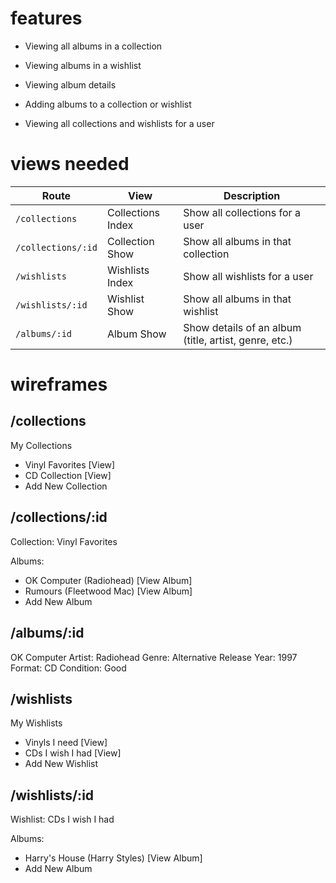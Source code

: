 # features 
- Viewing all albums in a collection

- Viewing albums in a wishlist

- Viewing album details

- Adding albums to a collection or wishlist

- Viewing all collections and wishlists for a user

# views needed
| Route              | View              | Description                                           |
| ------------------ | ----------------- | ----------------------------------------------------- |
| `/collections`     | Collections Index | Show all collections for a user                       |
| `/collections/:id` | Collection Show   | Show all albums in that collection                    |
| `/wishlists`       | Wishlists Index   | Show all wishlists for a user                         |
| `/wishlists/:id`   | Wishlist Show     | Show all albums in that wishlist                      |
| `/albums/:id`      | Album Show        | Show details of an album (title, artist, genre, etc.) |

# wireframes
## /collections
My Collections

- Vinyl Favorites [View]
- CD Collection [View]
- Add New Collection

## /collections/:id
Collection: Vinyl Favorites

Albums:
- OK Computer (Radiohead) [View Album]
- Rumours (Fleetwood Mac) [View Album]
- Add New Album

## /albums/:id

OK Computer
Artist: Radiohead
Genre: Alternative
Release Year: 1997
Format: CD
Condition: Good

## /wishlists
My Wishlists

- Vinyls I need [View]
- CDs I wish I had [View]
- Add New Wishlist

## /wishlists/:id
Wishlist: CDs I wish I had

Albums:
-  Harry's House (Harry Styles) [View Album]
- Add New Album